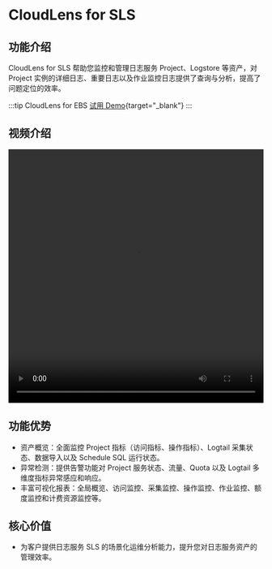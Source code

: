 # CloudLens for SLS

## 功能介绍
CloudLens for SLS 帮助您监控和管理日志服务 Project、Logstore 等资产，对 Project 实例的详细日志、重要日志以及作业监控日志提供了查询与分析，提高了问题定位的效率。


:::tip CloudLens for EBS
[试用 Demo](/playground/demo.html?dest=/lognext/app/lens/sls){target="_blank"}
:::

## 视频介绍
<video src="https://static-aliyun-doc.oss-cn-hangzhou.aliyuncs.com/file-manage-files/zh-CN/20230806/xcbg/CloudLens for SLS.mp4" controls="controls" width="100%" height="500" autoplay="autoplay">
您的浏览器不支持 video 标签。
</video>

## 功能优势
- 资产概览：全面监控 Project 指标（访问指标、操作指标）、Logtail 采集状态、数据导入以及 Schedule SQL 运行状态。
- 异常检测：提供告警功能对 Project 服务状态、流量、Quota 以及 Logtail 多维度指标异常感应和响应。
- 丰富可视化报表：全局概览、访问监控、采集监控、操作监控、作业监控、额度监控和计费资源监控等。


## 核心价值
- 为客户提供日志服务 SLS 的场景化运维分析能力，提升您对日志服务资产的管理效率。

